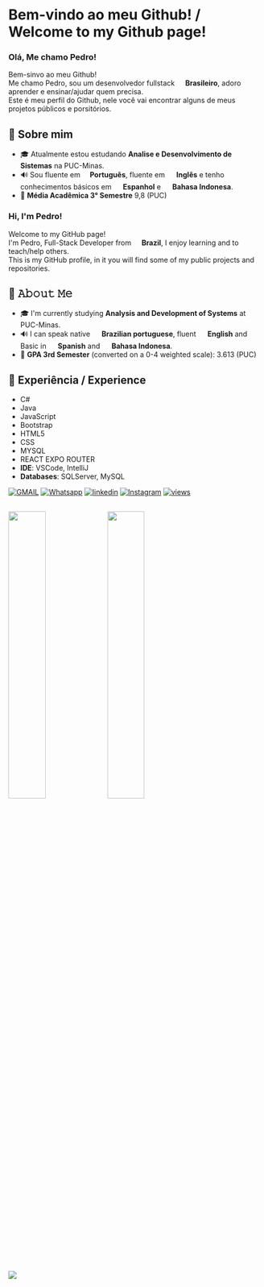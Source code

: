 # Bem-vindo ao meu Github! / Welcome to my Github page!

### Olá, Me chamo Pedro!

<p>Bem-sinvo ao meu Github! </br>
Me chamo Pedro, sou um desenvolvedor fullstack <img src="https://cdn-icons-png.flaticon.com/256/3909/3909370.png" width="13"/> <b> Brasileiro</b>, adoro aprender e ensinar/ajudar quem precisa.<br>
Este é meu perfil do Github, nele você vai encontrar alguns de meus projetos públicos e porsitórios.<br>

## 📖 Sobre mim

- 🎓 Atualmente estou estudando **Analise e Desenvolvimento de Sistemas** na PUC-Minas.
- 🔊 Sou fluente em <img src="https://cdn-icons-png.flaticon.com/256/3909/3909370.png" width="15"/>**Português**, fluente em <img src="https://cdn-icons-png.flaticon.com/512/323/323310.png" width="15"/> **Inglês** e tenho conhecimentos básicos em <img src="https://flagdownload.com/wp-content/uploads/Flag_of_Spain_Flat_Round-1024x1024.png" width="15"/> **Espanhol** e <img src="https://flagdownload.com/wp-content/uploads/Flag_of_Indonesia_Flat_Round-1024x1024.png" width="15"/> **Bahasa Indonesa**.
- 📝 **Média Acadêmica 3° Semestre** 9,8 (PUC)

### Hi, I'm Pedro!

<p>Welcome to my GitHub page! </br>
I'm Pedro, Full-Stack Developer from <img src="https://cdn-icons-png.flaticon.com/256/3909/3909370.png" width="13"/> <b> Brazil</b>, I enjoy learning and to teach/help others.<br>
This is my GitHub profile, in it you will find some of my public projects and repositories.<br>

## 📖 𝙰𝚋𝚘𝚞𝚝 𝙼𝚎

- 🎓 I'm currently studying **Analysis and Development of Systems** at PUC-Minas.
- 🔊 I can speak native <img src="https://cdn-icons-png.flaticon.com/256/3909/3909370.png" width="15"/> **Brazilian portuguese**, fluent <img src="https://cdn-icons-png.flaticon.com/512/323/323310.png" width="15"/> **English** and Basic in <img src="https://flagdownload.com/wp-content/uploads/Flag_of_Spain_Flat_Round-1024x1024.png" width="15"/> **Spanish** and <img src="https://flagdownload.com/wp-content/uploads/Flag_of_Indonesia_Flat_Round-1024x1024.png" width="15"/> **Bahasa Indonesa**.
- 📝 **GPA 3rd Semester** (converted on a 0-4 weighted scale): 3.613 (PUC)

## 💾 Experiência / Experience

- C# <br>
- Java
- JavaScript
- Bootstrap
- HTML5
- CSS
- MYSQL
- REACT EXPO ROUTER
- **IDE**: VSCode, IntelliJ
- **Databases**: SQLServer, MySQL

[![GMAIL](https://img.shields.io/badge/Gmail-D14836?style=for-the-badge&logo=gmail&logoColor=white)](mailto:pedro.comp.2011@gmail.com)
[![Whatsapp](https://img.shields.io/badge/WhatsApp-25D366?style=for-the-badge&logo=whatsapp&logoColor=white)](https://wa.me/5585999669990)
[![linkedin](https://img.shields.io/badge/LinkedIn-0077B5?style=for-the-badge&logo=linkedin&logoColor=white)](https://www.linkedin.com/in/pedro-de-oliveira-rosas-44573a21b?utm_source=share&utm_campaign=share_via&utm_content=profile&utm_medium=ios_app)
[![Instagram](https://img.shields.io/badge/Instagram-E4405F?style=for-the-badge&logo=instagram&logoColor=white)](https://www.instagram.com/pedro.rosas_31?igsh=cTcwODU4ZW9vZGlz&utm_source=qr)
 <a href="#">
    <img alt="views" title="GitHub profile views" src="https://komarev.com/ghpvc/?username=8BitsSpike&color=blueviolet&style=for-the-badge&label=VISITORS"/>
  </a>

##

<div>
 <img width="38.25%" src="https://github-readme-stats.vercel.app/api/top-langs/?username=8BitsSpike&layout=donut"/>
        <img width="38.25%" src="https://github-readme-stats.vercel.app/api?username=8BitsSpike&show_icons=true&theme=dracula"/></a>
</div>
    <br>
<img src="https://github-readme-activity-graph.vercel.app/graph?username=8BitsSpike&theme=github-compact">
